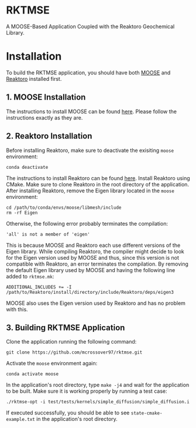 RKTMSE
=====

A MOOSE-Based Application Coupled with the Reaktoro Geochemical Library.


# Installation

To build the RKTMSE application, you should have both [MOOSE](https://mooseframework.inl.gov/) and [Reaktoro](https://reaktoro.org/) installed first.

## 1. MOOSE Installation

The instructions to install MOOSE can be found [here](https://mooseframework.inl.gov/getting_started/installation/conda.html). Please follow the instructions exactly as they are.

## 2. Reaktoro Installation

Before installing Reaktoro, make sure to deactivate the exisiting `moose` environment:
```
conda deactivate
``` 

The instructions to install Reaktoro can be found [here](https://reaktoro.org/installation.html). Install Reaktoro using CMake. Make sure to clone Reaktoro in the root directory of the application. After installing Reaktoro, remove the Eigen library located in the `moose` environment:
```
cd /path/to/conda/envs/moose/libmesh/include
rm -rf Eigen
```
Otherwise, the following error probably terminates the compilation:
```
'all' is not a member of 'eigen'
```
This is because MOOSE and Reaktoro each use different versions of the Eigen library. While compiling Reaktoro, the compiler might decide to look for the Eigen version used by MOOSE and thus, since this version is not compatible with Reaktoro, an error terminates the compilation. By removing the default Eigen library used by MOOSE and having the following line added to `rktmse.mk`:
```
ADDITIONAL_INCLUDES += -I /path/to/Reaktoro/install/directory/include/Reaktoro/deps/eigen3 
```
MOOSE also uses the Eigen version used by Reaktoro and has no problem with this. 

## 3. Building RKTMSE Application 

Clone the application running the following command:
```
git clone https://github.com/mcrossover97/rktmse.git
```
Activate the `moose` environment again:
```
conda activate moose
```
In the application's root directory, type `make -j4` and wait for the application to be built. Make sure it is working properly by running a test case:
```
./rktmse-opt -i test/tests/kernels/simple_diffusion/simple_diffusion.i
```
If executed successfully, you should be able to see `state-cmake-example.txt` in the application's root directory.


